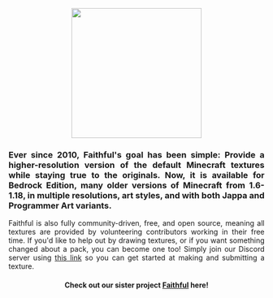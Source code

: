 <p align="center">
  <img src="https://database.faithfulpack.net/images/branding/wordmarks/outlined/flat/classic_faithful_flat_border.png" align="center" height="256">
</p>

<h3 align="justify">
  Ever since 2010, Faithful's goal has been simple: Provide a higher-resolution version of the default Minecraft textures while staying true to the originals. Now, it is available for Bedrock Edition, many older versions of Minecraft from 1.6-1.18, in multiple resolutions, art styles, and with both Jappa and Programmer Art variants.
</h3>

<p align="justify">
  Faithful is also fully community-driven, free, and open source, meaning all textures are provided by volunteering contributors working in their free time. If you'd like to help out by drawing textures, or if you want something changed about a pack, you can become one too! Simply join our Discord server using <a href="https://discord.gg/KSEhCVtg4J">this link</a> so you can get started at making and submitting a texture.
</p>

<h4 align="center">
  Check out our sister project <a href="https://github.com/Faithful-Resource-Pack">Faithful</a> here!
</h4>
